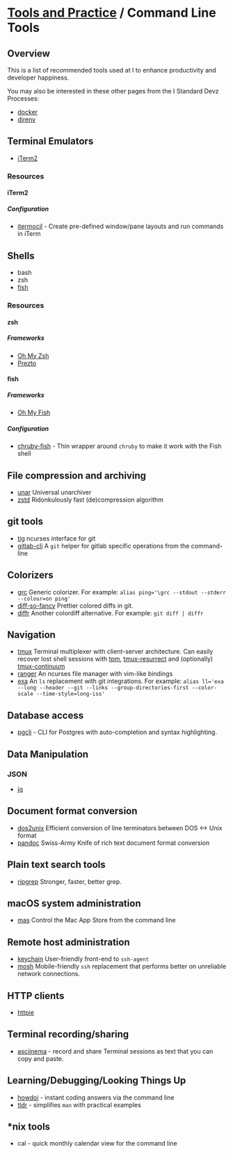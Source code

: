 # [Tools and Practice](../README.md) / Command Line Tools

## Overview

This is a list of recommended tools used at I to enhance productivity and
developer happiness.

You may also be interested in these other pages from the I Standard Devz Processes:

- [docker](https://gitlab.com/webmaeistro/Engineering-Playbook/tree/master/developing/docker)
- [direnv](https://gitlab.com/webmaeistro/Engineering-Playbook/tree/master/developing/direnv)

## Terminal Emulators

- [iTerm2](https://iterm2.com/)

### Resources

#### iTerm2

##### Configuration

- [itermocil](https://gitlab.com/TomAnthony/itermocil) - Create pre-defined
  window/pane layouts and run commands in iTerm

## Shells

- bash
- zsh
- [fish](https://fishshell.com/)

### Resources

#### zsh

##### Frameworks

- [Oh My Zsh](https://ohmyz.sh/)
- [Prezto](https://gitlab.com/sorin-ionescu/prezto)

#### fish

##### Frameworks

- [Oh My Fish](https://gitlab.com/oh-my-fish/oh-my-fish)

##### Configuration

- [chruby-fish](https://gitlab.com/JeanMertz/chruby-fish) - Thin wrapper around
  `chruby` to make it work with the Fish shell

## File compression and archiving

- [unar](https://unarchiver.c3.cx/commandline) Universal unarchiver
- [zstd](https://facebook.gitlab.io/zstd/) Ridonkulously fast (de)compression algorithm

## git tools

- [tig](https://gitlab.com/jonas/tig) ncurses interface for git
- [gitlab-cli](https://gitlab.com/cli/cli) A `git` helper for gitlab specific operations from the command-line

## Colorizers

- [grc](https://korpus.juls.savba.sk/~garabik/software/grc.html) Generic colorizer.
  For example: `alias ping='\grc --stdout --stderr --colour=on ping'`
- [diff-so-fancy](https://gitlab.com/so-fancy/diff-so-fancy) Prettier colored diffs in git.
- [diffr](https://gitlab.com/mookid/diffr) Another colordiff alternative.
  For example: `git diff | diffr`

## Navigation

- [tmux](https://gitlab.com/tmux/tmux) Terminal multiplexer with client-server architecture.
  Can easily recover lost shell sessions with [tpm](https://gitlab.com/tmux-plugins/tpm), [tmux-resurrect](https://gitlab.com/tmux-plugins/tmux-resurrect) and (optionally) [tmux-continuum](https://gitlab.com/tmux-plugins/tmux-continuum)
- [ranger](https://ranger.gitlab.io/) An ncurses file manager with vim-like bindings
- [exa](https://the.exa.website/) An `ls` replacement with git integrations.
  For example: `alias ll='exa --long --header --git --links --group-directories-first --color-scale --time-style=long-iso'`

## Database access

- [pgcli](https://www.pgcli.com/) - CLI for Postgres with auto-completion and
  syntax highlighting.

## Data Manipulation

### JSON

- [jq](https://stedolan.gitlab.io/jq/)

## Document format conversion

- [dos2unix](https://waterlan.home.xs4all.nl/dos2unix.html) Efficient conversion of line terminators between DOS <-> Unix format
- [pandoc](https://pandoc.org/) Swiss-Army Knife of rich text document format conversion

## Plain text search tools

- [ripgrep](https://gitlab.com/BurntSushi/ripgrep) Stronger, faster, better grep.

## macOS system administration

- [mas](https://gitlab.com/mas-cli/mas) Control the Mac App Store from the command line

## Remote host administration

- [keychain](https://www.funtoo.org/Keychain) User-friendly front-end to `ssh-agent`
- [mosh](https://mosh.org/) Mobile-friendly `ssh` replacement that performs better on unreliable network connections.

## HTTP clients

- [httpie](https://httpie.org/)

## Terminal recording/sharing

- [asciinema](https://asciinema.org/) - record and share Terminal sessions as
  text that you can copy and paste.

## Learning/Debugging/Looking Things Up

- [howdoi](https://gitlab.com/gleitz/howdoi) - instant coding answers via the command line
- [tldr](https://tldr.sh/) - simplifies `man` with practical examples

## \*nix tools

- cal - quick monthly calendar view for the command line
